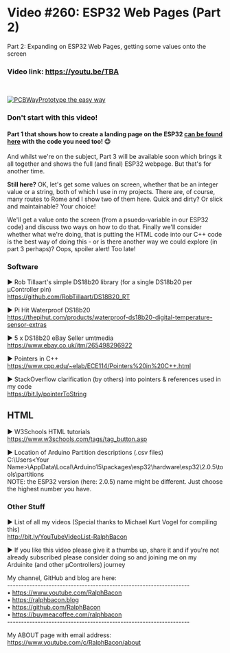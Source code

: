 # Video #260: ESP32 Web Pages (Part 2)
Part 2: Expanding on ESP32 Web Pages, getting some values onto the screen

### Video link: https://youtu.be/TBA
<br>  

[![PCBWayPrototype the easy way](https://user-images.githubusercontent.com/20911308/185422574-52a4e7db-c680-4dd2-87be-1f1dd1db6a65.gif "PCBWay - up to 20% Discount on 4 & 6-layer PCBs")](https://pcbway.com/)  

### Don't start with this video! 

#### Part 1 that shows how to create a landing page on the ESP32 [can be found here](https://bit.ly/Web_Enabled_ESP32_With_OTA) with the code you need too! 😉  

And whilst we're on the subject, Part 3 will be available soon which brings it all together and shows the full (and final) ESP32 webpage. But that's for another time.

**Still here?** OK, let's get some values on screen, whether that be an integer value or a string, both of which I use in my projects. There are, of course, many routes to Rome and I show two of them here. Quick and dirty? Or slick and maintainable? Your choice!  

We'll get a value onto the screen (from a psuedo-variable in our ESP32 code) and discuss two ways on how to do that. Finally we'll consider whether what we're doing, that is putting the HTML code into our C++ code is the best way of doing this - or is there another way we could explore (in part 3 perhaps)? Oops, spoiler alert! Too late!

### Software   
► Rob Tillaart's simple DS18b20 library (for a single DS18b20 per μController pin)  
https://github.com/RobTillaart/DS18B20_RT    

► Pi Hit Waterproof DS18b20  
https://thepihut.com/products/waterproof-ds18b20-digital-temperature-sensor-extras  

► 5 x DS18b20 eBay Seller umtmedia  
https://www.ebay.co.uk/itm/265498296922  

► Pointers in C++  
https://www.cpp.edu/~elab/ECE114/Pointers%20in%20C++.html  

► StackOverflow clarification (by others) into pointers & references used in my code  
https://bit.ly/pointerToString  

## HTML   
► W3Schools HTML tutorials  
https://www.w3schools.com/tags/tag_button.asp   

► Location of Arduino Partition descriptions (.csv files)  
C:\Users\<Your Name>\AppData\Local\Arduino15\packages\esp32\hardware\esp32\2.0.5\tools\partitions  
NOTE: the ESP32 version (here: 2.0.5) name might be different. Just choose the highest number you have.


### Other Stuff   
► List of all my videos
(Special thanks to Michael Kurt Vogel for compiling this)  
http://bit.ly/YouTubeVideoList-RalphBacon  

► If you like this video please give it a thumbs up, share it and if you're not already subscribed please consider doing so and joining me on my Arduinite (and other μControllers) journey

My channel, GitHub and blog are here:  
\------------------------------------------------------------------  
• https://www.youtube.com/RalphBacon  
• https://ralphbacon.blog  
• https://github.com/RalphBacon  
• https://buymeacoffee.com/ralphbacon  
\------------------------------------------------------------------

My ABOUT page with email address: https://www.youtube.com/c/RalphBacon/about
